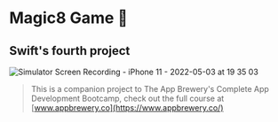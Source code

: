 # Magic8 Game 🎲

## Swift's fourth project


![Simulator Screen Recording - iPhone 11 - 2022-05-03 at 19 35 03](https://user-images.githubusercontent.com/46974068/166584142-cd8363bf-9ff5-490d-b3c4-a82364204ef9.gif)



>This is a companion project to The App Brewery's Complete App Development Bootcamp, check out the full course at [www.appbrewery.co](https://www.appbrewery.co/)


